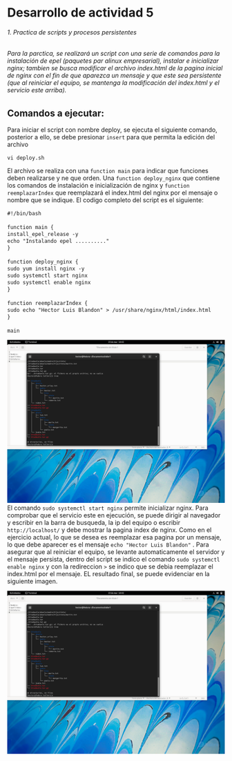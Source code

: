 

# Desarrollo de actividad 5
###### 1. Practica de scripts y procesos persistentes
###### Para la parctica, se realizará un script con una serie de comandos para la instalación de epel (paquetes par alinux empresarial), instalar e inicializar nginx; tambien se busca modificar el archivo index.html de la pagina inicial de nginx con el fin de que aparezca un mensaje y que este sea persistente (que al reiniciar el equipo, se mantenga la modificación del index.html y el servicio este arriba). 

## Comandos a ejecutar:
Para iniciar el script con nombre deploy, se ejecuta el siguiente comando, posterior a ello, se debe presionar ``` insert ``` para que permita la edición del archivo
```linux
vi deploy.sh
```

El archivo se realiza con una ``` function main ```  para indicar que funciones deben realizarse y ne que orden. Una ``` function deploy_nginx ``` que contiene los comandos de instalación e inicialización de nginx y    ``` function reemplazarIndex ``` que reemplazará el index.html del nginx por el mensaje o nombre que se indique. El codigo completo del script es el siguiente:


```linux
#!/bin/bash

function main {
install_epel_release -y
echo "Instalando epel .........."
}

function deploy_nginx {
sudo yum install nginx -y
sudo systemctl start nginx
sudo systemctl enable nginx
}

function reemplazarIndex {
sudo echo "Hector Luis Blandon" > /usr/share/nginx/html/index.html
}

main
```
![Imagen arbol con nuevos comprimidos](https://github.com/HectorBlandon/linux1/blob/b0cafcb614c05bf2ff65bc80ff019347d810d315/Seguimiento/3/taller3/captura4.png)
El comando   ``` sudo systemctl start nginx ```  permite inicializar nginx. Para comprobar que el servicio este en ejecución, se puede dirigir al navegador y escribir en la barra de busqueda, la ip del equipo o escribir ```  http://localhost/ ``` y debe mostrar la pagina index de nginx. Como en el ejercicio actual, lo que se desea es reemplazar esa pagina por un mensaje, lo que debe aparecer es el mensaje ``` echo "Hector Luis Blandon" ``` . Para asegurar que al reiniciar el equipo, se levante automaticamente el servidor y el mensaje persista, dentro del script se indico el comando  ``` sudo systemctl enable nginx ``` y con la redireccion ``` > ``` se indico que se debia reemplazar el index.html por el mensaje. EL resultado final, se puede evidenciar en la siguiente imagen.

![Imagen arbol con nuevos comprimidos](https://github.com/HectorBlandon/linux1/blob/b0cafcb614c05bf2ff65bc80ff019347d810d315/Seguimiento/3/taller3/captura4.png)
